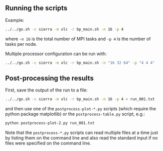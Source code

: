 ## Running the scripts

Example:
```sh
../../go.sh -c sierra -m xlc -r bp_main.sh -n 16 -p 4
```
where `-n 16` is the total number of MPI tasks and `-p 4` is the number of
tasks per node.

Multiple processor configuration can be run with:
```sh
../../go.sh -c sierra -m xlc -r bp_main.sh -n "16 32 64" -p "4 4 4"
```

## Post-processing the results

First, save the output of the run to a file:
```sh
../../go.sh -c sierra -m xlc -r bp_main.sh -n 16 -p 4 > run_001.txt
```
and then use one of the `postprocess-plot-*.py` scripts (which require
the python package matplotlib) or the `postprocess-table.py` script, e.g.:
```sh
python postprocess-plot-2.py run_001.txt
```
Note that the `postprocess-*.py` scripts can read multiple files at a time just
by listing them on the command line and also read the standard input if no files
were specified on the command line.
